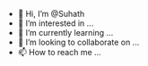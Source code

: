 - 👋 Hi, I’m @Suhath
- 👀 I’m interested in ...
- 🌱 I’m currently learning ...
- 💞️ I’m looking to collaborate on ...
- 📫 How to reach me ...

<!---
Suhath/Suhath is a ✨ special ✨ repository because its `README.md` (this file) appears on your GitHub profile.
You can click the Preview link to take a look at your changes.
--->
